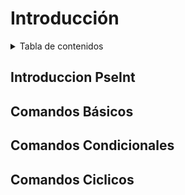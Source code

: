 # Introducción

<!-- TABLA OF CONTENIDOS -->
<details>
  <summary>Tabla de contenidos</summary>
  <ol>
    <li>
      <a href="#introduccion-pseint">Introduccion PseInt</a>
    </li>
    <li>
      <a href="#comandos-básicos">Comandos Básicos</a>
    </li>
    <li><a href="#comandos-condicionales">Comandos Condicionales</a></li>
    <li><a href="#comandos-ciclicos">Comandos Ciclicos</a></li>
  </ol>
</details>

## Introduccion PseInt
## Comandos Básicos
## Comandos Condicionales
## Comandos Ciclicos



